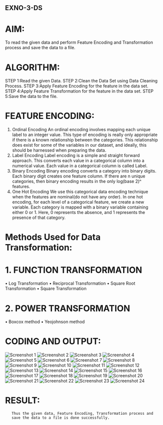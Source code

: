 ## EXNO-3-DS

# AIM:
To read the given data and perform Feature Encoding and Transformation process and save the data to a file.

# ALGORITHM:
STEP 1:Read the given Data.
STEP 2:Clean the Data Set using Data Cleaning Process.
STEP 3:Apply Feature Encoding for the feature in the data set.
STEP 4:Apply Feature Transformation for the feature in the data set.
STEP 5:Save the data to the file.

# FEATURE ENCODING:
1. Ordinal Encoding
An ordinal encoding involves mapping each unique label to an integer value. This type of encoding is really only appropriate if there is a known relationship between the categories. This relationship does exist for some of the variables in our dataset, and ideally, this should be harnessed when preparing the data.
2. Label Encoding
Label encoding is a simple and straight forward approach. This converts each value in a categorical column into a numerical value. Each value in a categorical column is called Label.
3. Binary Encoding
Binary encoding converts a category into binary digits. Each binary digit creates one feature column. If there are n unique categories, then binary encoding results in the only log(base 2)ⁿ features.
4. One Hot Encoding
We use this categorical data encoding technique when the features are nominal(do not have any order). In one hot encoding, for each level of a categorical feature, we create a new variable. Each category is mapped with a binary variable containing either 0 or 1. Here, 0 represents the absence, and 1 represents the presence of that category.

# Methods Used for Data Transformation:
  # 1. FUNCTION TRANSFORMATION
• Log Transformation
• Reciprocal Transformation
• Square Root Transformation
• Square Transformation
  # 2. POWER TRANSFORMATION
• Boxcox method
• Yeojohnson method

# CODING AND OUTPUT:
![Screenshot 1](https://github.com/user-attachments/assets/e273d9af-6755-4c2c-8661-182525212c5a)
![Screenshot 2](https://github.com/user-attachments/assets/ff6baa86-3ef0-4612-9561-3c23ae7b3a61)
![Screenshot 3](https://github.com/user-attachments/assets/385e4f63-1b6a-4fc3-890f-43525a79c58f)
![Screenshot 4](https://github.com/user-attachments/assets/a9eb3b95-8c18-4fa6-a02b-f31b45549e41)
![Screenshot 5](https://github.com/user-attachments/assets/c8ac7501-374e-4a66-91f9-5af69b64fa83)
![Screenshot 6](https://github.com/user-attachments/assets/3f9e6414-6e40-4ca7-9b29-20c9b86fab9e)
![Screenshot 7](https://github.com/user-attachments/assets/dcea80ca-f0b2-4ee2-bcd8-f2f796777721)
![Screenshot 8](https://github.com/user-attachments/assets/8f47c3dc-24f0-43a8-91c7-2fa3307af19e)
![Screenshot 9](https://github.com/user-attachments/assets/1acd30c7-23bd-4fd1-95d3-2b6401497948)
![Screenshot 10](https://github.com/user-attachments/assets/501c65ac-3e18-4631-9903-a87a5966ecbf)
![Screenshot 11](https://github.com/user-attachments/assets/e1b33837-0613-48f5-9524-ea1a26ec29a8)
![Screenshot 12](https://github.com/user-attachments/assets/c17cc77b-36b2-4410-9bad-45b387bae2c5)
![Screenshot 13](https://github.com/user-attachments/assets/ae21a7ff-c5d7-4e03-8d16-31e20e3cb1a6)
![Screenshot 14](https://github.com/user-attachments/assets/2ff42fe5-ece4-43e2-a976-0f97e3c9fce9)
![Screenshot 15](https://github.com/user-attachments/assets/838fa6c1-413c-4b70-b65d-7301812ad2ae)
![Screenshot 16](https://github.com/user-attachments/assets/42c2e7d0-ab81-4e35-8164-c6b610896035)
![Screenshot 17](https://github.com/user-attachments/assets/90136d75-2d95-4196-948d-a00887260202)
![Screenshot 18](https://github.com/user-attachments/assets/7ed7e196-7a41-4fc6-9027-4ab2efcc8a8c)
![Screenshot 19](https://github.com/user-attachments/assets/3959efbf-09b9-4727-87b4-e3c1555a5e89)
![Screenshot 20](https://github.com/user-attachments/assets/1debc626-64cc-42a8-a82c-c56701516e99)
![Screenshot 21](https://github.com/user-attachments/assets/33a777ee-be0a-49d8-9808-d5367b0c4117)
![Screenshot 22](https://github.com/user-attachments/assets/a82903f6-8079-4849-bfd4-c40d833a32bd)
![Screenshot 23](https://github.com/user-attachments/assets/4e6c7d41-af28-42df-900c-ab8af8da8034)
![Screenshot 24](https://github.com/user-attachments/assets/c068d09c-0933-4eb2-931d-930ce7edc71b)

       
# RESULT:
       Thus the given data, Feature Encoding, Transformation process and 
       save the data to a file is done successfully.

       

